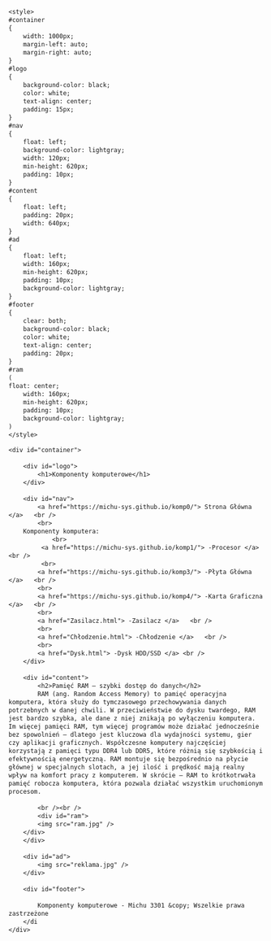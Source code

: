 <html lang="pl">
<head>
	<meta charset="utf-8" />
	<title>Komponenty komputerowe </title>
	<meta name="description" content="Serwis prezentuje komponenty komputerowe. Sprawdź, czy znasz je wszystkie" />
	<meta name="keywords" content="komputery, procesory, karty greficzne, GPU, CPU , płyta główna, ziemniak" />
	<meta http-equiv="X-UA-Compatible" content="IE=edge,chrome=1" />
	
	<style>
	#container
	{
		width: 1000px;
		margin-left: auto;
		margin-right: auto;
	}
	#logo
	{
		background-color: black;
		color: white;
		text-align: center;
		padding: 15px;
	}
	#nav
	{
		float: left;
		background-color: lightgray;
		width: 120px;
		min-height: 620px;
		padding: 10px;
	}
	#content
	{
		float: left;
		padding: 20px;
		width: 640px;
	}
	#ad
	{
		float: left;
		width: 160px;
		min-height: 620px;
		padding: 10px;
		background-color: lightgray;
	}
	#footer
	{
		clear: both;
		background-color: black;
		color: white;
		text-align: center;
		padding: 20px;
	}	
	#ram
	(
	float: center;
		width: 160px;
		min-height: 620px;
		padding: 10px;
		background-color: lightgray;
	)
	</style>

</head>

<body>

	<div id="container">
	
		<div id="logo">
			<h1>Komponenty komputerowe</h1>
		</div>
	
		<div id="nav">
		    <a href="https://michu-sys.github.io/komp0/"> Strona Główna </a>   <br />
			<br>
		Komponenty komputera: 
				<br>
			 <a href="https://michu-sys.github.io/komp1/"> -Procesor </a> <br />
			 <br>
			<a href="https://michu-sys.github.io/komp3/"> -Płyta Główna </a>   <br />
			<br>
			<a href="https://michu-sys.github.io/komp4/"> -Karta Graficzna </a>   <br />
			<br>
			<a href="Zasilacz.html"> -Zasilacz </a>   <br />
			<br>
			<a href="Chłodzenie.html"> -Chłodzenie </a>   <br />
			<br>
			<a href="Dysk.html"> -Dysk HDD/SSD </a> <br />
		</div>
		
		<div id="content">
			<h2>Pamięć RAM – szybki dostęp do danych</h2>
			RAM (ang. Random Access Memory) to pamięć operacyjna komputera, która służy do tymczasowego przechowywania danych potrzebnych w danej chwili. W przeciwieństwie do dysku twardego, RAM jest bardzo szybka, ale dane z niej znikają po wyłączeniu komputera. Im więcej pamięci RAM, tym więcej programów może działać jednocześnie bez spowolnień – dlatego jest kluczowa dla wydajności systemu, gier czy aplikacji graficznych. Współczesne komputery najczęściej korzystają z pamięci typu DDR4 lub DDR5, które różnią się szybkością i efektywnością energetyczną. RAM montuje się bezpośrednio na płycie głównej w specjalnych slotach, a jej ilość i prędkość mają realny wpływ na komfort pracy z komputerem. W skrócie – RAM to krótkotrwała pamięć robocza komputera, która pozwala działać wszystkim uruchomionym procesom.
			 
			<br /><br />			
			<div id="ram">
			<img src="ram.jpg" />
		</div>
		</div>
		
		<div id="ad">
			<img src="reklama.jpg" />
		</div>
		
		<div id="footer">
	
			Komponenty komputerowe - Michu 3301 &copy; Wszelkie prawa zastrzeżone
		</di
	</div>

</body>
</html>
